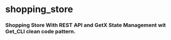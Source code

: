 # shopping_store

### Shopping Store With REST API and GetX State Management wit Get_CLI clean code pattern.
